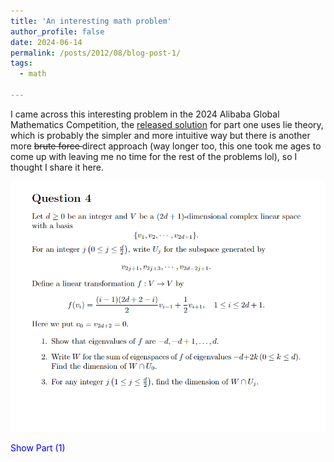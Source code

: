 ```yaml
---
title: 'An interesting math problem'
author_profile: false
date: 2024-06-14
permalink: /posts/2012/08/blog-post-1/
tags:
  - math

---
```


I came across this interesting problem in the 2024 Alibaba Global Mathematics Competition, the [released solution](https://cdn2.damo.alibaba.com/1718178029560_Ali_E_A_2024.pdf?Expires=2033538029&OSSAccessKeyId=LTAI5tKiCo6sUeEmwW8XCLne&Signature=Mb8bjl6ywBuDUYzySonUCxsN324%3D) for part one uses lie theory, which is probably the simpler and more intuitive way but there is another more <strike>brute force </strike> direct approach (way longer too, this one took me ages to come up with leaving me no time for the rest of the problems lol), so I thought I share it here.


![](/images/Screenshot%202024-06-14%20204705.png) 


<html lang="en">
<head>
    <meta charset="UTF-8">
    <meta name="viewport" content="width=device-width, initial-scale=1.0">
    <title>Question 4</title>
    <style>
        .reveal-section {
            margin-top: 10px;
            cursor: pointer;
            color: blue;
        }
        .hidden-content {
            display: none;
            margin-top: 10px;
        }
    </style>
    <script>
        function toggleVisibility(event) {
            const content = event.currentTarget.nextElementSibling;
            content.style.display = content.style.display === 'none' ? 'block' : 'none';
        }
    </script>
</head>
<body>


<div class="reveal-section" onclick="toggleVisibility(event)">Show Part (1)</div>
<div class="hidden-content">
    <img src="https://JerryZhenTing.github.io/images/part1.png" alt="Question 4 Screenshot">
    <img src="https://JerryZhenTing.github.io/images/part2.png" alt="Question 4 Screenshot2">
</div>



</body>
</html>

